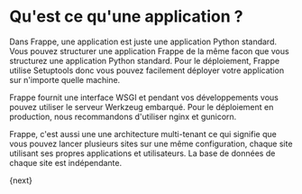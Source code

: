 <!-- base_template: frappe_io/www/frappe/frappe_base.html --><!-- add-breadcrumbs -->
# Qu'est ce qu'une application ?

Dans Frappe, une application est juste une application Python standard. Vous pouvez structurer une application Frappe de 
la même facon que vous structurez une application Python standard. Pour le déploiement, Frappe utilise Setuptools donc 
vous pouvez facilement déployer votre application sur n'importe quelle machine.

Frappe fournit une interface WSGI et pendant vos développements vous pouvez utiliser le serveur Werkzeug embarqué. Pour le
déploiement en production, nous recommandons d'utiliser nginx et gunicorn.

Frappe, c'est aussi une une architecture multi-tenant ce qui signifie que vous pouvez lancer plusieurs sites sur une même
configuration, chaque site utilisant ses propres applications et utilisateurs. La base de données de chaque site est indépendante.

{next}
